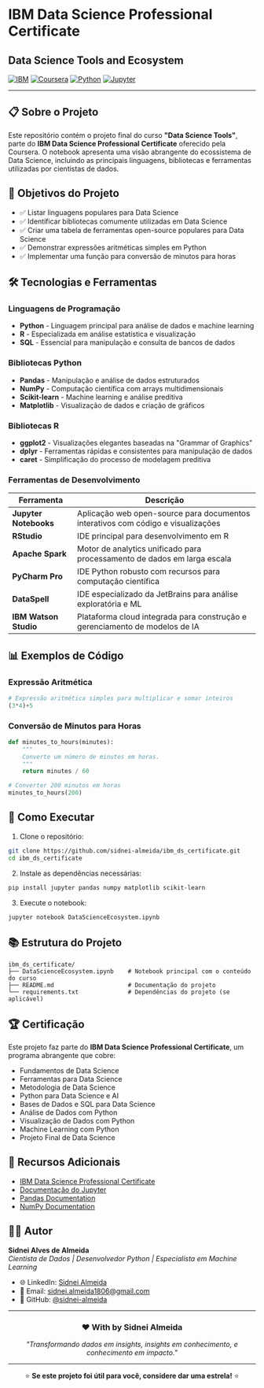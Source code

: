 # IBM Data Science Professional Certificate
## Data Science Tools and Ecosystem

[![IBM](https://img.shields.io/badge/IBM-Data%20Science-052FAD?style=for-the-badge&logo=ibm)](https://www.ibm.com/training/data-science)
[![Coursera](https://img.shields.io/badge/Coursera-Certificate-0056D3?style=for-the-badge&logo=coursera)](https://www.coursera.org/professional-certificates/ibm-data-science)
[![Python](https://img.shields.io/badge/Python-3776AB?style=for-the-badge&logo=python&logoColor=white)](https://www.python.org/)
[![Jupyter](https://img.shields.io/badge/Jupyter-F37626?style=for-the-badge&logo=jupyter&logoColor=white)](https://jupyter.org/)

---

## 📋 Sobre o Projeto

Este repositório contém o projeto final do curso **"Data Science Tools"**, parte do **IBM Data Science Professional Certificate** oferecido pela Coursera. O notebook apresenta uma visão abrangente do ecossistema de Data Science, incluindo as principais linguagens, bibliotecas e ferramentas utilizadas por cientistas de dados.

## 🎯 Objetivos do Projeto

- ✅ Listar linguagens populares para Data Science
- ✅ Identificar bibliotecas comumente utilizadas em Data Science
- ✅ Criar uma tabela de ferramentas open-source populares para Data Science
- ✅ Demonstrar expressões aritméticas simples em Python
- ✅ Implementar uma função para conversão de minutos para horas

## 🛠️ Tecnologias e Ferramentas

### Linguagens de Programação
- **Python** - Linguagem principal para análise de dados e machine learning
- **R** - Especializada em análise estatística e visualização
- **SQL** - Essencial para manipulação e consulta de bancos de dados

### Bibliotecas Python
- **Pandas** - Manipulação e análise de dados estruturados
- **NumPy** - Computação científica com arrays multidimensionais
- **Scikit-learn** - Machine learning e análise preditiva
- **Matplotlib** - Visualização de dados e criação de gráficos

### Bibliotecas R
- **ggplot2** - Visualizações elegantes baseadas na "Grammar of Graphics"
- **dplyr** - Ferramentas rápidas e consistentes para manipulação de dados
- **caret** - Simplificação do processo de modelagem preditiva

### Ferramentas de Desenvolvimento

| Ferramenta | Descrição |
|------------|-----------|
| **Jupyter Notebooks** | Aplicação web open-source para documentos interativos com código e visualizações |
| **RStudio** | IDE principal para desenvolvimento em R |
| **Apache Spark** | Motor de analytics unificado para processamento de dados em larga escala |
| **PyCharm Pro** | IDE Python robusto com recursos para computação científica |
| **DataSpell** | IDE especializado da JetBrains para análise exploratória e ML |
| **IBM Watson Studio** | Plataforma cloud integrada para construção e gerenciamento de modelos de IA |

## 📊 Exemplos de Código

### Expressão Aritmética
```python
# Expressão aritmética simples para multiplicar e somar inteiros
(3*4)+5
```

### Conversão de Minutos para Horas
```python
def minutes_to_hours(minutes):
    """
    Converte um número de minutos em horas.
    """
    return minutes / 60

# Converter 200 minutos em horas
minutes_to_hours(200)
```

## 🚀 Como Executar

1. Clone o repositório:
```bash
git clone https://github.com/sidnei-almeida/ibm_ds_certificate.git
cd ibm_ds_certificate
```

2. Instale as dependências necessárias:
```bash
pip install jupyter pandas numpy matplotlib scikit-learn
```

3. Execute o notebook:
```bash
jupyter notebook DataScienceEcosystem.ipynb
```

## 📚 Estrutura do Projeto

```
ibm_ds_certificate/
├── DataScienceEcosystem.ipynb    # Notebook principal com o conteúdo do curso
├── README.md                     # Documentação do projeto
└── requirements.txt              # Dependências do projeto (se aplicável)
```

## 🏆 Certificação

Este projeto faz parte do **IBM Data Science Professional Certificate**, um programa abrangente que cobre:

- Fundamentos de Data Science
- Ferramentas para Data Science
- Metodologia de Data Science
- Python para Data Science e AI
- Bases de Dados e SQL para Data Science
- Análise de Dados com Python
- Visualização de Dados com Python
- Machine Learning com Python
- Projeto Final de Data Science

## 📖 Recursos Adicionais

- [IBM Data Science Professional Certificate](https://www.coursera.org/professional-certificates/ibm-data-science)
- [Documentação do Jupyter](https://jupyter.org/documentation)
- [Pandas Documentation](https://pandas.pydata.org/docs/)
- [NumPy Documentation](https://numpy.org/doc/)

## 👨‍💻 Autor

**Sidnei Alves de Almeida**  
*Cientista de Dados | Desenvolvedor Python | Especialista em Machine Learning*

- 🌐 LinkedIn: [Sidnei Almeida](https://www.linkedin.com/in/saaelmeida93/)
- 📧 Email: sidnei.almeida1806@gmail.com
- 🐙 GitHub: [@sidnei-almeida](https://github.com/sidnei-almeida)

---

<div align="center">

### ❤️ With by Sidnei Almeida

*"Transformando dados em insights, insights em conhecimento, e conhecimento em impacto."*

---

⭐ **Se este projeto foi útil para você, considere dar uma estrela!** ⭐

</div>
